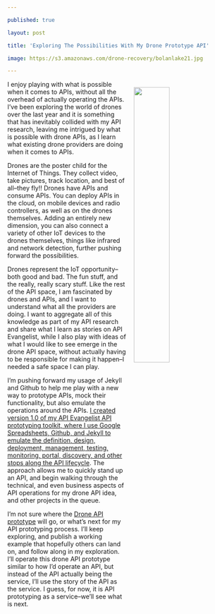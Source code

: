 ---
published: true
layout: post
title: 'Exploring The Possibilities With My Drone Prototype API'
image: https://s3.amazonaws.com/drone-recovery/bolanlake21.jpg
---

<p><img src="https://s3.amazonaws.com/drone-recovery/bolanlake21.jpg" align="right" width="40%" style="padding: 15px;" />
<p>I enjoy playing with what is possible when it comes to APIs, without all the overhead of actually operating the APIs. I’ve been exploring the world of drones over the last year and it is something that has inevitably collided with my API research, leaving me intrigued by what is possible with drone APIs, as I learn what existing drone providers are doing when it comes to APIs.

<p>Drones are the poster child for the Internet of Things. They collect video, take pictures, track location, and best of all–they fly!! Drones have APIs and consume APIs. You can deploy APIs in the cloud, on mobile devices and radio controllers, as well as on the drones themselves. Adding an entirely new dimension, you can also connect a variety of other IoT devices to the drones themselves, things like infrared and network detection, further pushing forward the possibilities.

<p>Drones represent the IoT opportunity–both good and bad. The fun stuff, and the really, really scary stuff. Like the rest of the API space, I am fascinated by drones and APIs, and I want to understand what all the providers are doing. I want to aggregate all of this knowledge as part of my API research and share what I learn as stories on API Evangelist, while I also play with ideas of what I would like to see emerge in the drone API space, without actually having to be responsible for making it happen–I needed a safe space I can play.

<p>I’m pushing forward my usage of Jekyll and Github to help me play with a new way to prototype APIs, mock their functionality, but also emulate the operations around the APIs. <a href="http://drone.prototype.apievangelist.com/">I created version 1.0 of my API Evangelist API prototyping toolkit, where I use Google Spreadsheets, Github, and Jekyll to emulate the definition, design, deployment, management, testing, monitoring, portal, discovery, and other stops along the API lifecycle</a>. The approach allows me to quickly stand up an API, and begin walking through the technical, and even business aspects of API operations for my drone API idea, and other projects in the queue.

<p>I’m not sure where the <a href="http://drone.prototype.apievangelist.com/">Drone API prototype</a> will go, or what’s next for my API prototyping process. I’ll keep exploring, and publish a working example that hopefully others can land on, and follow along in my exploration. I’ll operate this drone API prototype similar to how I’d operate an API, but instead of the API actually being the service, I’ll use the story of the API as the service. I guess, for now, it is API prototyping as a service–we’ll see what is next.


